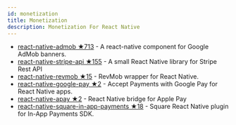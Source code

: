 ```yaml
---
id: monetization
title: Monetization
description: Monetization For React Native
---
```


- [react-native-admob ★713](https://github.com/sbugert/react-native-admob) - A react-native component for Google AdMob banners.
- [react-native-stripe-api ★155](https://github.com/xcarpentier/react-native-stripe-api) - A small React Native library for Stripe Rest API
- [react-native-revmob ★15](https://github.com/RevMob/react-native-revmob) - RevMob wrapper for React Native.
- [react-native-google-pay ★2](https://github.com/busfor/react-native-google-pay) - Accept Payments with Google Pay for React Native apps.
- [react-native-apay ★2](https://github.com/busfor/react-native-apay) - React Native bridge for Apple Pay
- [react-native-square-in-app-payments ★18](https://github.com/square/in-app-payments-react-native-plugin) - Square React Native plugin for In-App Payments SDK.

